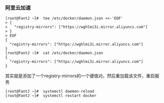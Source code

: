###   阿里云加速
```shell
[root@FantJ ~]#  tee /etc/docker/daemon.json <<-'EOF'
> {
>   "registry-mirrors": ["https://wghlmi3i.mirror.aliyuncs.com"]
> }
> EOF
{
  "registry-mirrors": ["https://wghlmi3i.mirror.aliyuncs.com"]
}
[root@FantJ ~]#  cat /etc/docker/daemon.json 
{
  "registry-mirrors": ["https://wghlmi3i.mirror.aliyuncs.com"]
}

```
其实就是添加了一个registry-mirrors的一个键值对。然后重加载该文件，重启服务
``` shell
[root@FantJ ~]#  systemctl daemon-reload
[root@FantJ ~]#  systemctl restart docker
```
